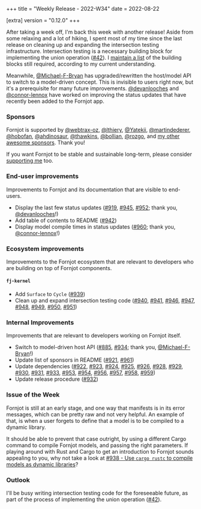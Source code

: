 +++
title = "Weekly Release - 2022-W34"
date = 2022-08-22

[extra]
version = "0.12.0"
+++

After taking a week off, I'm back this week with another release! Aside from some relaxing and a lot of hiking, I spent most of my time since the last release on cleaning up and expanding the intersection testing infrastructure. Intersection testing is a necessary building block for implementing the union operation ([#42]). I [maintain a list](https://github.com/hannobraun/Fornjot/issues/42#issuecomment-1206449099) of the building blocks still required, according to my current understanding.

Meanwhile, [@Michael-F-Bryan] has upgraded/rewritten the host/model API to switch to a model-driven concept. This is invisible to users right now, but it's a prerequisite for many future improvements. [@devanlooches] and [@connor-lennox] have worked on improving the status updates that have recently been added to the Fornjot app.


### Sponsors

Fornjot is supported by [@webtrax-oz](https://github.com/webtrax-oz), [@lthiery](https://github.com/lthiery), [@Yatekii](https://github.com/Yatekii), [@martindederer](https://github.com/martindederer), [@hobofan](https://github.com/hobofan), [@ahdinosaur](https://github.com/ahdinosaur), [@thawkins](https://github.com/thawkins), [@bollian](https://github.com/bollian), [@rozgo](https://github.com/rozgo), and [my other awesome sponsors](https://github.com/sponsors/hannobraun). Thank you!

If you want Fornjot to be stable and sustainable long-term, please consider [supporting me](https://github.com/sponsors/hannobraun) too.


### End-user improvements

Improvements to Fornjot and its documentation that are visible to end-users.

- Display the last few status updates ([#919], [#945], [#952]; thank you, [@devanlooches]!)
- Add table of contents to README ([#942])
- Display model compile times in status updates ([#960]; thank you, [@connor-lennox]!)


### Ecosystem improvements

Improvements to the Fornjot ecosystem that are relevant to developers who are building on top of Fornjot components.

#### `fj-kernel`

- Add `Surface` to `Cycle` ([#939])
- Clean up and expand intersection testing code ([#940], [#941], [#946], [#947], [#948], [#949], [#950], [#951])


### Internal Improvements

Improvements that are relevant to developers working on Fornjot itself.

- Switch to model-driven host API ([#885], [#934]; thank you, [@Michael-F-Bryan]!)
- Update list of sponsors in README ([#921], [#961])
- Update dependencies ([#922], [#923], [#924], [#925], [#926], [#928], [#929], [#930], [#931], [#933], [#953], [#954], [#956], [#957], [#958], [#959])
- Update release procedure ([#932])


### Issue of the Week

Fornjot is still at an early stage, and one way that manifests is in its error messages, which can be pretty raw and not very helpful. An example of that, is when a user forgets to define that a model is to be compiled to a dynamic library.

It should be able to prevent that case outright, by using a different Cargo command to compile Fornjot models, and passing the right parameters. If playing around with Rust and Cargo to get an introduction to Fornjot sounds appealing to you, why not take a look at [#938 - Use `cargo rustc` to compile models as dynamic libraries](https://github.com/hannobraun/Fornjot/issues/938)?


### Outlook

I'll be busy writing intersection testing code for the foreseeable future, as part of the process of implementing the union operation ([#42]).


[#885]: https://github.com/hannobraun/Fornjot/pull/885
[#919]: https://github.com/hannobraun/Fornjot/pull/919
[#921]: https://github.com/hannobraun/Fornjot/pull/921
[#922]: https://github.com/hannobraun/Fornjot/pull/922
[#923]: https://github.com/hannobraun/Fornjot/pull/923
[#924]: https://github.com/hannobraun/Fornjot/pull/924
[#925]: https://github.com/hannobraun/Fornjot/pull/925
[#926]: https://github.com/hannobraun/Fornjot/pull/926
[#928]: https://github.com/hannobraun/Fornjot/pull/928
[#929]: https://github.com/hannobraun/Fornjot/pull/929
[#930]: https://github.com/hannobraun/Fornjot/pull/930
[#931]: https://github.com/hannobraun/Fornjot/pull/931
[#932]: https://github.com/hannobraun/Fornjot/pull/932
[#933]: https://github.com/hannobraun/Fornjot/pull/933
[#934]: https://github.com/hannobraun/Fornjot/pull/934
[#939]: https://github.com/hannobraun/Fornjot/pull/939
[#940]: https://github.com/hannobraun/Fornjot/pull/940
[#941]: https://github.com/hannobraun/Fornjot/pull/941
[#942]: https://github.com/hannobraun/Fornjot/pull/942
[#945]: https://github.com/hannobraun/Fornjot/pull/945
[#946]: https://github.com/hannobraun/Fornjot/pull/946
[#947]: https://github.com/hannobraun/Fornjot/pull/947
[#948]: https://github.com/hannobraun/Fornjot/pull/948
[#949]: https://github.com/hannobraun/Fornjot/pull/949
[#950]: https://github.com/hannobraun/Fornjot/pull/950
[#951]: https://github.com/hannobraun/Fornjot/pull/951
[#952]: https://github.com/hannobraun/Fornjot/pull/952
[#953]: https://github.com/hannobraun/Fornjot/pull/953
[#954]: https://github.com/hannobraun/Fornjot/pull/954
[#956]: https://github.com/hannobraun/Fornjot/pull/956
[#957]: https://github.com/hannobraun/Fornjot/pull/957
[#958]: https://github.com/hannobraun/Fornjot/pull/958
[#959]: https://github.com/hannobraun/Fornjot/pull/959
[#960]: https://github.com/hannobraun/Fornjot/pull/960
[#961]: https://github.com/hannobraun/Fornjot/pull/961

[@connor-lennox]: https://github.com/connor-lennox
[@devanlooches]: https://github.com/devanlooches
[@Michael-F-Bryan]: https://github.com/Michael-F-Bryan

[#42]: https://github.com/hannobraun/Fornjot/issues/42
